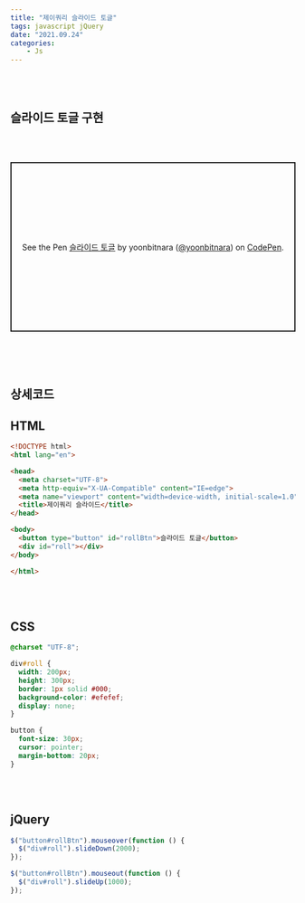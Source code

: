 ```yaml
---
title: "제이쿼리 슬라이드 토글"
tags: javascript jQuery
date: "2021.09.24"
categories: 
    - Js
---
```


<br>
<br>

## 슬라이드 토글 구현

<br>
<br>

<p class="codepen" data-height="300" data-theme-id="dark" data-default-tab="html,result" data-slug-hash="BaZObyd" data-user="yoonbitnara" style="height: 300px; box-sizing: border-box; display: flex; align-items: center; justify-content: center; border: 2px solid; margin: 1em 0; padding: 1em;">
  <span>See the Pen <a href="https://codepen.io/yoonbitnara/pen/BaZObyd">
  슬라이드 토글</a> by yoonbitnara (<a href="https://codepen.io/yoonbitnara">@yoonbitnara</a>)
  on <a href="https://codepen.io">CodePen</a>.</span>
</p>
<script async src="https://cpwebassets.codepen.io/assets/embed/ei.js"></script>

<br>
<br>
<br>

## 상세코드
## HTML
```html
<!DOCTYPE html>
<html lang="en">

<head>
  <meta charset="UTF-8">
  <meta http-equiv="X-UA-Compatible" content="IE=edge">
  <meta name="viewport" content="width=device-width, initial-scale=1.0">
  <title>제이쿼리 슬라이드</title>
</head>

<body>
  <button type="button" id="rollBtn">슬라이드 토글</button>
  <div id="roll"></div>
</body>

</html>
```

<br>
<br>

## CSS
```css
@charset "UTF-8";

div#roll {
  width: 200px;
  height: 300px;
  border: 1px solid #000;
  background-color: #efefef;
  display: none;
}

button {
  font-size: 30px;
  cursor: pointer;
  margin-bottom: 20px;
}

```

<br>
<br>

## jQuery
```js 
$("button#rollBtn").mouseover(function () {
  $("div#roll").slideDown(2000);
});

$("button#rollBtn").mouseout(function () {
  $("div#roll").slideUp(1000);
});
```